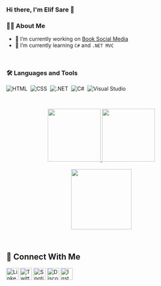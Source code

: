 ### Hi there, I'm Elif Sare :wave:

 ### :sassy_woman: About Me
- 🔭 I’m currently working on [Book Social Media](https://github.com/elifsaresari/kitap-sosyalmedyasi.git)
- 🌱 I’m currently learning `C#` and `.NET MVC`

&nbsp;
&nbsp;

### :hammer_and_wrench: Languages and Tools
![HTML](https://img.shields.io/badge/-HTML-05122A?style=flat&logo=HTML5)&nbsp;
![CSS](https://img.shields.io/badge/-CSS-05122A?style=flat&logo=CSS3&logoColor=1572B6)&nbsp;
![.NET](https://img.shields.io/badge/-.NET-05122A?style=flat&logo=dotnet)&nbsp;
![C#](https://img.shields.io/badge/-CSharp-05122A?style=flat&logo=csharp)&nbsp;
![Visual Studio](https://img.shields.io/badge/-VisualStudio-05122A?style=flat&logo=visualstudio)&nbsp;


&nbsp;
&nbsp;
&nbsp;
<p align="center">
  <a href="https://github.com/elifsaresari">
    <img height="140em" src="https://github-readme-stats.vercel.app/api?username=elifsaresari&show_icons=true&theme=radical"/>
    <img height="140em" src="https://github-readme-stats-eight-theta.vercel.app/api/top-langs/?username=elifsaresari&layout=compact&langs_count=8&theme=radical"/>
    <br>
    <br>
    <img height="160em" src="https://activity-graph.herokuapp.com/graph?username=elifsaresari&theme=rogue"/>
   
  </a>
</p>
&nbsp;
&nbsp;

## :handshake: Connect With Me
<a href="https://www.linkedin.com/in/elifsaresari/"><img alt="LinkedIn" title="LinkedIn" height="32" width="32" src="https://raw.githubusercontent.com/peterthehan/peterthehan/master/assets/linkedin.svg"></a>
<a href="https://twitter.com/elifsaresari"><img alt="Twitter" title="Twitter" height="32" width="32" src="https://raw.githubusercontent.com/peterthehan/peterthehan/master/assets/twitter.svg"></a>
<a href="https://open.spotify.com/user/lxwxknf62sdi0dgxrs33skkzt?si=VJBs9x5iS9W3amKO_Av-Qw"><img alt="Spotify" title="Spotify" height="32" width="32" src="https://raw.githubusercontent.com/peterthehan/peterthehan/master/assets/spotify.svg"></a>
<a href="https://discordapp.com/users/5842/"><img alt="Discord" title="Discord" height="32" width="32" src="https://raw.githubusercontent.com/peterthehan/peterthehan/master/assets/discord.svg"></a>
<a href="https://www.instagram.com/esaresari/"><img alt="İnstagram" title="İnstagram" height="32" width="32" src="https://edent.github.io/SuperTinyIcons/images/svg/instagram.svg" /></a>
<br>



